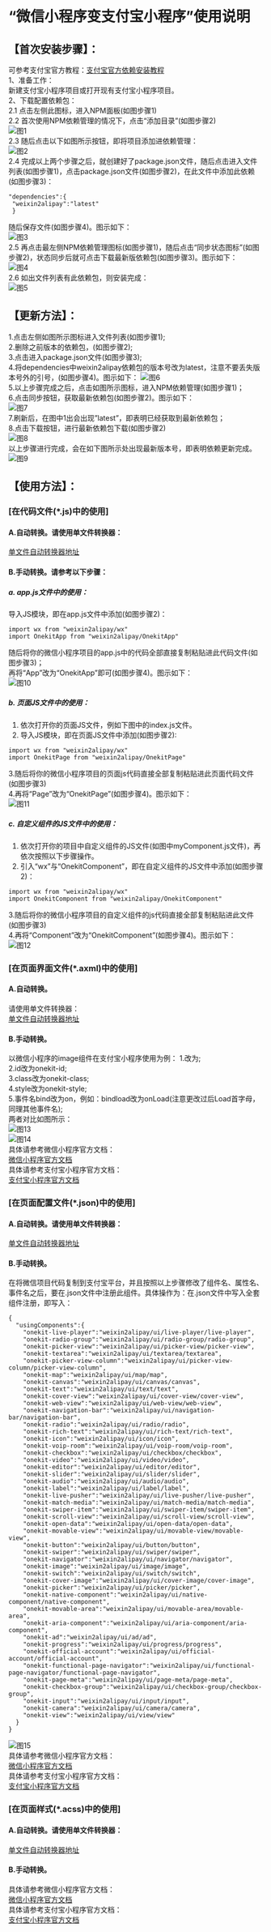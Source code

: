 # “微信小程序变支付宝小程序”使用说明 
## 【首次安装步骤】：
可参考支付宝官方教程：[支付宝官方依赖安装教程](https://opendocs.alipay.com/mini/ide/npm-manage)  
1、准备工作：  
新建支付宝小程序项目或打开现有支付宝小程序项目。  
2、下载配置依赖包：  
 2.1 点击左侧此图标，进入NPM面板(如图步骤1)  
 2.2 首次使用NPM依赖管理的情况下，点击“添加目录”(如图步骤2)  
![图1](https://files.gitee.com/group1/M00/10/C2/wKgCNF8-Pj6ALRGbAAB19-NEYoQ661.png?token=4488c85d192893bf7fa84b066c3357f8&ts=1597914687&attname=1.png&disposition=inline)  
2.3 随后点击以下如图所示按钮，即将项目添加进依赖管理：  
![图2](https://files.gitee.com/group1/M00/10/C2/wKgCNF8-PmWAGFrdAACNWQydwaM041.png?token=2fa4a5520b1c0d9cf4b83e2a670a39ca&ts=1597914726&attname=2.png&disposition=inline)  
2.4  完成以上两个步骤之后，就创建好了package.json文件，随后点击进入文件列表(如图步骤1)，点击package.json文件(如图步骤2)，在此文件中添加此依赖(如图步骤3)：  
```
"dependencies":{  
 "weixin2alipay":"latest"  
 }
```  
随后保存文件(如图步骤4)。图示如下：  
![图3](https://files.gitee.com/group1/M00/10/C2/wKgCNF8-Po6AUPKJAACkrtNpfSA016.png?token=030c37403da9cdd8d227433ca4b51166&ts=1597914880&attname=3.png&disposition=inline)   
2.5 再点击最左侧NPM依赖管理图标(如图步骤1)，随后点击“同步状态图标”(如图步骤2)，状态同步后就可点击下载最新版依赖包(如图步骤3)。图示如下：  
![图4](https://files.gitee.com/group1/M00/10/C2/wKgCNF8-PpeAVHFxAACbhNHlrWY326.png?token=04a0bbccf73326a8ec21f3f096acab99&ts=1597914880&attname=4.png&disposition=inline)  
2.6 如出文件列表有此依赖包，则安装完成：  
![图5](https://files.gitee.com/group1/M00/10/C2/wKgCNF8-Pp6AYmScAACC1v7AMPg155.png?token=e5ca43260abb9b6d35ba60749e81b8ec&ts=1597914880&attname=5.png&disposition=inline)  
## 【更新方法】：  
1.点击左侧如图所示图标进入文件列表(如图步骤1);  
2.删除之前版本的依赖包，(如图步骤2);  
3.点击进入package.json文件(如图步骤3);  
4.将dependencies中weixin2alipay依赖包的版本号改为latest，注意不要丢失版本号外的引号，(如图步骤4)。图示如下：  ![图6](https://files.gitee.com/group1/M00/10/C2/wKgCNF8-PqWAb9SgAADuvrk3kr4744.png?token=7b2f92ead7dcc8a4be9060372142347e&ts=1597914880&attname=6.png&disposition=inline)   
5.以上步骤完成之后，点击如图所示图标，进入NPM依赖管理(如图步骤1)；  
6.点击同步按钮，获取最新依赖包(如图步骤2)。图示如下：  
![图7](https://files.gitee.com/group1/M00/10/C2/wKgCNF8-Pq-AUW3-AADZOBV82Xk124.png?token=d23d1e591cf828bc361463a866626719&ts=1597914880&attname=7.png&disposition=inline)   
7.刷新后，在图中1出会出现”latest”，即表明已经获取到最新依赖包；  
8.点击下载按钮，进行最新依赖包下载(如图步骤2)  
![图8](https://files.gitee.com/group1/M00/10/C2/wKgCNF8-PraAA2lHAADLaBhfUUs199.png?token=adb901f6f5aed5e00de5db91b138a2bb&ts=1597914880&attname=8.png&disposition=inline)  
以上步骤进行完成，会在如下图所示处出现最新版本号，即表明依赖更新完成。  
![图9](https://files.gitee.com/group1/M00/10/C2/wKgCNF8-Pr6ACdHhAACMOsX_E1k582.png?token=d81e4f57c9fca7e12dd3895c1246c5c6&ts=1597914880&attname=9.png&disposition=inline)  
## 【使用方法】：  
### [在代码文件(*.js)中的使用]  
#### A.自动转换。请使用单文件转换器：  
[单文件自动转换器地址](https://www.onekit.cn/file/weixin/alipay/code.html)  
#### B.手动转换。请参考以下步骤：  
##### a.  app.js文件中的使用：  
 导入JS模块，即在app.js文件中添加(如图步骤2)：  
```
import wx from "weixin2alipay/wx"
import OnekitApp from "weixin2alipay/OnekitApp"
```  
 随后将你的微信小程序项目的app.js中的代码全部直接复制粘贴进此代码文件(如图步骤3)；  
 再将“App”改为“OnekitApp”即可(如图步骤4)。图示如下：  
 ![图10](https://files.gitee.com/group1/M00/10/C2/wKgCNF8-PseAD4SzAADPMNbVGCk191.png?token=ec6372043a2a7bbb9d22fe29264666ef&ts=1597914880&attname=10.png&disposition=inline)
##### b. 页面JS文件中的使用：  
 1. 依次打开你的页面JS文件，例如下图中的index.js文件。  
 2. 导入JS模块，即在页面JS文件中添加(如图步骤2):  
 ```
import wx from "weixin2alipay/wx"
import OnekitPage from "weixin2alipay/OnekitPage"
 ```  
 3.随后将你的微信小程序项目的页面js代码直接全部复制粘贴进此页面代码文件(如图步骤3)  
 4.再将“Page”改为“OnekitPage”(如图步骤4)。图示如下：  
 ![图11](https://files.gitee.com/group1/M00/10/C3/wKgCNF8-PtGAEiSYAADOqWIgf5Y494.png?token=4b26891c5e10a1ecfd8e7f6719d0751a&ts=1597914880&attname=11.png&disposition=inline)  
##### c. 自定义组件的JS文件中的使用：  
 1. 依次打开你的项目中自定义组件的JS文件(如图中myComponent.js文件)，再依次按照以下步骤操作。  
 2. 引入“wx”与“OnekitComponent”，即在自定义组件的JS文件中添加(如图步骤2)：  
 ```
import wx from "weixin2alipay/wx"
import OnekitComponent from "weixin2alipay/OnekitComponent"
 ```  
 3.随后将你的微信小程序项目的自定义组件的js代码直接全部复制粘贴进此文件(如图步骤3)  
 4.再将“Component”改为“OnekitComponent”(如图步骤4)。图示如下：  
 ![图12](https://files.gitee.com/group1/M00/10/C3/wKgCNF8-PtqAEQ2AAADm-Plb8_s632.png?token=48522cc3fa37bf6e821e6d99d28c8e14&ts=1597914880&attname=12.png&disposition=inline)  
### [在页面界面文件(*.axml)中的使用]  
#### A.自动转换。  
请使用单文件转换器：  
[单文件自动转换器地址](https://www.onekit.cn/file/weixin/alipay/code.html)  
#### B.手动转换。  
以微信小程序的image组件在支付宝小程序使用为例：
1.<image></image>改为<onekit-image></onekit-image>;  
2.id改为onekit-id;  
3.class改为onekit-class;  
4.style改为onekit-style;  
5.事件名bind改为on，例如：bindload改为onLoad(注意更改过后Load首字母，同理其他事件名);  
两者对比如图所示：  
![图13](https://files.gitee.com/group1/M00/10/C3/wKgCNF8-PuuAM-o_AABuYxSjsCM125.png?token=946f56db55d1185d9822debba5fc2310&ts=1597914880&attname=13.png&disposition=inline)  
![图14](https://files.gitee.com/group1/M00/10/C3/wKgCNF8-PvaAZVi-AABlpcDTsCc551.png?token=5dd69044824fc8efd21b9c94495d7ada&ts=1597914880&attname=14.png&disposition=inline)  
具体请参考微信小程序官方文档：  
[微信小程序官方文档](https://developers.weixin.qq.com/miniprogram/dev/reference/wxml/)  
具体请参考支付宝小程序官方文档：  
[支付宝小程序官方文档](https://opendocs.alipay.com/mini/framework/axml)  
### [在页面配置文件(*.json)中的使用]  
#### A.自动转换。请使用单文件转换器：  
[单文件自动转换器地址](https://www.onekit.cn/file/weixin/alipay/code.html)  
#### B.手动转换。  
在将微信项目代码复制到支付宝平台，并且按照以上步骤修改了组件名、属性名、事件名之后，要在.json文件中注册此组件。具体操作为：在.json文件中写入全套组件注册，即写入：
```
{
  "usingComponents":{
    "onekit-live-player":"weixin2alipay/ui/live-player/live-player",
    "onekit-radio-group":"weixin2alipay/ui/radio-group/radio-group",
    "onekit-picker-view":"weixin2alipay/ui/picker-view/picker-view",
    "onekit-textarea":"weixin2alipay/ui/textarea/textarea",
    "onekit-picker-view-column":"weixin2alipay/ui/picker-view-column/picker-view-column",
    "onekit-map":"weixin2alipay/ui/map/map",
    "onekit-canvas":"weixin2alipay/ui/canvas/canvas",
    "onekit-text":"weixin2alipay/ui/text/text",
    "onekit-cover-view":"weixin2alipay/ui/cover-view/cover-view",
    "onekit-web-view":"weixin2alipay/ui/web-view/web-view",
    "onekit-navigation-bar":"weixin2alipay/ui/navigation-bar/navigation-bar",
    "onekit-radio":"weixin2alipay/ui/radio/radio",
    "onekit-rich-text":"weixin2alipay/ui/rich-text/rich-text",
    "onekit-icon":"weixin2alipay/ui/icon/icon",
    "onekit-voip-room":"weixin2alipay/ui/voip-room/voip-room",
    "onekit-checkbox":"weixin2alipay/ui/checkbox/checkbox",
    "onekit-video":"weixin2alipay/ui/video/video",
    "onekit-editor":"weixin2alipay/ui/editor/editor",
    "onekit-slider":"weixin2alipay/ui/slider/slider",
    "onekit-audio":"weixin2alipay/ui/audio/audio",
    "onekit-label":"weixin2alipay/ui/label/label",
    "onekit-live-pusher":"weixin2alipay/ui/live-pusher/live-pusher",
    "onekit-match-media":"weixin2alipay/ui/match-media/match-media",
    "onekit-swiper-item":"weixin2alipay/ui/swiper-item/swiper-item",
    "onekit-scroll-view":"weixin2alipay/ui/scroll-view/scroll-view",
    "onekit-open-data":"weixin2alipay/ui/open-data/open-data",
    "onekit-movable-view":"weixin2alipay/ui/movable-view/movable-view",
    "onekit-button":"weixin2alipay/ui/button/button",
    "onekit-swiper":"weixin2alipay/ui/swiper/swiper",
    "onekit-navigator":"weixin2alipay/ui/navigator/navigator",
    "onekit-image":"weixin2alipay/ui/image/image",
    "onekit-switch":"weixin2alipay/ui/switch/switch",
    "onekit-cover-image":"weixin2alipay/ui/cover-image/cover-image",
    "onekit-picker":"weixin2alipay/ui/picker/picker",
    "onekit-native-component":"weixin2alipay/ui/native-component/native-component",
    "onekit-movable-area":"weixin2alipay/ui/movable-area/movable-area",
    "onekit-aria-component":"weixin2alipay/ui/aria-component/aria-component",
    "onekit-ad":"weixin2alipay/ui/ad/ad",
    "onekit-progress":"weixin2alipay/ui/progress/progress",
    "onekit-official-account":"weixin2alipay/ui/official-account/official-account",
    "onekit-functional-page-navigator":"weixin2alipay/ui/functional-page-navigator/functional-page-navigator",
    "onekit-page-meta":"weixin2alipay/ui/page-meta/page-meta",
    "onekit-checkbox-group":"weixin2alipay/ui/checkbox-group/checkbox-group",
    "onekit-input":"weixin2alipay/ui/input/input",
    "onekit-camera":"weixin2alipay/ui/camera/camera",
    "onekit-view":"weixin2alipay/ui/view/view"
  }
}
```  
![图15](https://files.gitee.com/group1/M00/10/C3/wKgCNF8-Pv-AKyT9AAIrJaLulBk540.png?token=c4a1f9969a7822633a37d825a9623c3a&ts=1597914880&attname=15.png&disposition=inline)  
具体请参考微信小程序官方文档：  
[微信小程序官方文档](https://developers.weixin.qq.com/miniprogram/dev/reference/configuration/page.html)  
具体请参考支付宝小程序官方文档：  
[支付宝小程序官方文档](https://opendocs.alipay.com/mini/framework/page-json)  
### [在页面样式(*.acss)中的使用]  
#### A.自动转换。请使用单文件转换器：  
[单文件自动转换器地址](https://www.onekit.cn/file/weixin/alipay/code.html)  
#### B.手动转换。  
具体请参考微信小程序官方文档：  
[微信小程序官方文档](https://developers.weixin.qq.com/miniprogram/dev/reference/wxs/)  
具体请参考支付宝小程序官方文档：  
[支付宝小程序官方文档](https://opendocs.alipay.com/mini/framework/acss)  
